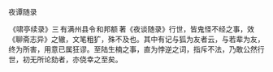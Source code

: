 夜谭随录

  

  

 《啸亭续录》三 有满州县令 和邦额 著《夜谈随录》行世，皆鬼怪不经之事，效《聊斋志异》之辙，文笔粗犷，殊不及也。其中有记与狐为友者云，与若辈为友，终为所害，用意已属狂谬。至陆生楠之事，直为悖逆之词，指斥不法，乃敢公然行世，初无所论劾者，亦侥幸之至矣。